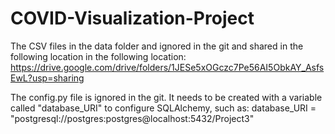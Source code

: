 # COVID-Visualization-Project

The CSV files in the data folder and ignored in the git and shared in the following location in the following location:
https://drive.google.com/drive/folders/1JESe5xOGczc7Pe56AI5ObkAY_AsfsEwL?usp=sharing

The config.py file is ignored in the git. It needs to be created with a variable called "database_URI" to configure SQLAlchemy, such as:
database_URI = "postgresql://postgres:postgres@localhost:5432/Project3"